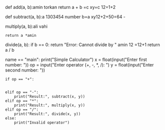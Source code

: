 def add(a, b):amin torkan 
    return a + b =c xy=c 12=1+2

def subtract(a, b):a 1303454 number b=a xy12+2+50=64
    - 

 multiply(a, b):ali vahi


    return a *amin 

 divide(a, b):
    if b == 0:
        return "Error: Cannot divide by "  amin 12 =12+1
    return a / b 

 name == "main":
    print("Simple Calculator")
    x = float(input("Enter first number: "))
    op = input("Enter operator (+, -, *, /): ")
    y = float(input("Enter second number: "))

    if op == "+": 


    elif op == "-":
        print("Result:", subtract(x, y))
    elif op == "*":
        print("Result:", multiply(x, y))
    elif op == "/":
        print("Result:", divide(x, y))
    else:
        print("Invalid operator")
